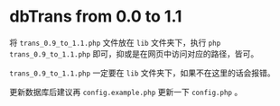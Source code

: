# dbTrans from 0.0 to 1.1

将 `trans_0.9_to_1.1.php` 文件放在 `lib` 文件夹下，执行 `php trans_0.9_to_1.1.php` 即可，抑或是在网页中访问对应的路径，皆可。

`trans_0.9_to_1.1.php` 一定要在 `lib` 文件夹下，如果不在这里的话会报错。

更新数据库后建议再 `config.example.php` 更新一下 `config.php` 。
